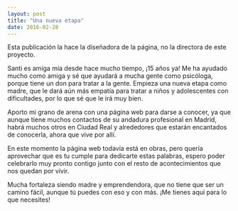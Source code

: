 ```yaml
---
layout: post
title: "Una nueva etapa"
date: 2016-02-28
---
```


Esta publicación la hace la diseñadora de la página, no la directora de este proyecto.

Santi es amiga mía desde hace mucho tiempo, ¡15 años ya! Me ha ayudado mucho como amiga y sé que ayudará a mucha gente como psicóloga, porque tiene un don para tratar a la gente. Empieza una nueva etapa como madre, que le dará aún más empatía para tratar a niños y adolescentes con dificultades, por lo que sé que le irá muy bien.

Aporto mi grano de arena con una página web para darse a conocer, ya que aunque tiene muchos contactos de su andadura profesional en Madrid, habrá muchos otros en Ciudad Real y alrededores que estarán encantados de conocerla, ahora que vive por allí.

En este momento la página web todavía está en obras, pero quería aprovechar que es tu cumple para dedicarte estas palabras, espero poder celebrarlo muy pronto contigo junto con el resto de acontecimientos que nos quedan por vivir. 

Mucha fortaleza siendo madre y emprendendora, que no tiene que ser un camino fácil, aunque tú puedes con eso y con más. ¡Me tienes aquí para lo que necesites!
